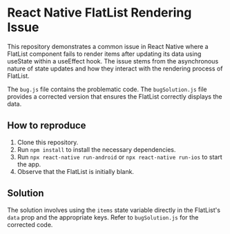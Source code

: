 # React Native FlatList Rendering Issue
This repository demonstrates a common issue in React Native where a FlatList component fails to render items after updating its data using useState within a useEffect hook.  The issue stems from the asynchronous nature of state updates and how they interact with the rendering process of FlatList. 

The `bug.js` file contains the problematic code. The `bugSolution.js` file provides a corrected version that ensures the FlatList correctly displays the data.

## How to reproduce
1. Clone this repository.
2. Run `npm install` to install the necessary dependencies.
3. Run `npx react-native run-android` or `npx react-native run-ios` to start the app. 
4. Observe that the FlatList is initially blank.

## Solution
The solution involves using the `items` state variable directly in the FlatList's `data` prop and the appropriate keys. Refer to `bugSolution.js` for the corrected code. 